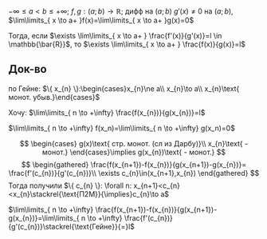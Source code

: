 $-\infty\leq a <b \leq +\infty;\ f,g:(a;b)\to \mathbb{R};$ дифф на $(a;b)$
$g'(x)\ne 0$ на $(a;b)$, $\lim\limits_{ x \to a+ }f(x)=\lim\limits_{ x \to a+ }g(x)=0$

Тогда, если $\exists \lim\limits_{ x \to a+ } \frac{f'(x)}{g'(x)}=l \in \mathbb{\bar{R}}$, то $\exists \lim\limits_{ x \to a+ } \frac{f(x)}{g(x)}=l$

## Док-во

по Гейне: $\{ x_{n} \}:\begin{cases}x_{n}\ne a\\ x_{n}\to a\\ x_{n}\text{ монот. убыв.}\end{cases}$

Хочу: $\lim\limits_{ n \to +\infty} \frac{f(x_{n})}{g(x_{n})}=l$

$\lim\limits_{ n \to +\infty} f(x_n)=\lim\limits_{ n \to +\infty} g(x_n)=0$

$$
\begin{cases}
g(x)\text{ стр. монот. (сл из Дарбу)}\\
x_{n}\text{ - монот.}
\end{cases}\implies g(x_{n})\text{ - монот.}
$$
$$
\begin{gathered}
\frac{f(x_{n+1})-f(x_{n})}{g(x_{n+1})-g(x_{n})}= \frac{f'(c_{n})}{g'(c_{n})}\\
\exists c_{n}\in(x_{n+1},x_{n})
\end{gathered}
$$
Тогда получили $\{ c_{n} \}: \forall n: x_{n+1}<c_{n}<x_{n}\stackrel{\text{П2М}}{\implies}c_{n}\to a$

$\lim\limits_{ n \to +\infty} \frac{f(x_{n+1})-f(x_{n})}{g(x_{n+1})-g(x_{n})}=\lim\limits_{ n \to +\infty} \frac{f'(c_{n})}{g'(c_{n})}\stackrel{\text{Гейне}}{=}l$
